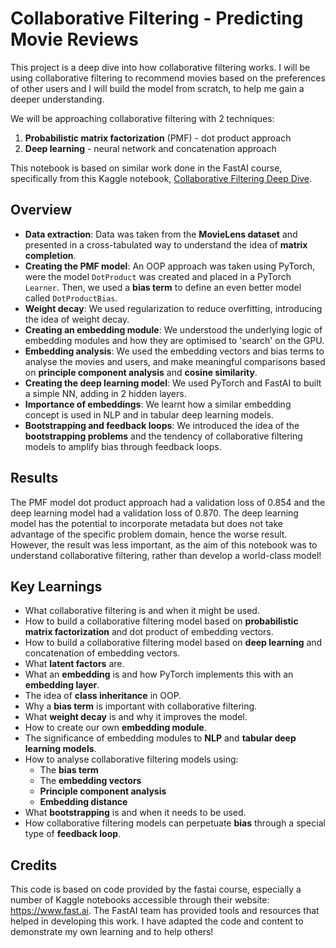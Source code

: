 # Collaborative Filtering - Predicting Movie Reviews

This project is a deep dive into how collaborative filtering works. I will be using collaborative filtering to recommend movies based on the preferences of other users and I will build the model from scratch, to help me gain a deeper understanding.

We will be approaching collaborative filtering with 2 techniques:
1. **Probabilistic matrix factorization** (PMF) - dot product approach
2. **Deep learning** - neural network and concatenation approach

This notebook is based on similar work done in the FastAI course, specifically from this Kaggle notebook, [Collaborative Filtering Deep Dive](https://www.kaggle.com/code/jhoward/collaborative-filtering-deep-dive/notebook).

## Overview
- **Data extraction**: Data was taken from the **MovieLens dataset** and presented in a cross-tabulated way to understand the idea of **matrix completion**.
- **Creating the PMF model**: An OOP approach was taken using PyTorch, were the model `DotProduct` was created and placed in a PyTorch `Learner`. Then, we used a **bias term** to define an even better model called `DotProductBias`.
- **Weight decay**: We used regularization to reduce overfitting, introducing the idea of weight decay.
- **Creating an embedding module**: We understood the underlying logic of embedding modules and how they are optimised to 'search' on the GPU.
- **Embedding analysis**: We used the embedding vectors and bias terms to analyse the movies and users, and make meaningful comparisons based on **principle component analysis** and **cosine similarity**.
- **Creating the deep learning model**: We used PyTorch and FastAI to built a simple NN, adding in 2 hidden layers.
- **Importance of embeddings**: We learnt how a similar embedding concept is used in NLP and in tabular deep learning models. 
- **Bootstrapping and feedback loops**: We introduced the idea of the **bootstrapping problems** and the tendency of collaborative filtering models to amplify bias through feedback loops. 

## Results
The PMF model dot product approach had a validation loss of 0.854 and the deep learning model had a validation loss of 0.870. The deep learning model has the potential to incorporate metadata but does not take advantage of the specific problem domain, hence the worse result. However, the result was less important, as the aim of this notebook was to understand collaborative filtering, rather than develop a world-class model!

## Key Learnings
- What collaborative filtering is and when it might be used.
- How to build a collaborative filtering model based on **probabilistic matrix factorization** and dot product of embedding vectors.
- How to build a collaborative filtering model based on **deep learning** and concatenation of embedding vectors.
- What **latent factors** are.
- What an **embedding** is and how PyTorch implements this with an **embedding layer**.
- The idea of **class inheritance** in OOP.
- Why a **bias term** is important with collaborative filtering.
- What **weight decay** is and why it improves the model.
- How to create our own **embedding module**.
- The significance of embedding modules to **NLP** and **tabular deep learning models**.
- How to analyse collaborative filtering models using:
  - The **bias term**
  - The **embedding vectors**
  - **Principle component analysis**
  - **Embedding distance**
- What **bootstrapping** is and when it needs to be used.
- How collaborative filtering models can perpetuate **bias** through a special type of **feedback loop**.

## Credits
This code is based on code provided by the fastai course, especially a number of Kaggle notebooks accessible through their website: https://www.fast.ai. The FastAI team has provided tools and resources that helped in developing this work. I have adapted the code and content to demonstrate my own learning and to help others!
